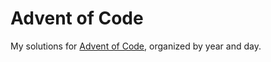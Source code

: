 # Advent of Code

My solutions for [Advent of Code](https://adventofcode.com/),
organized by year and day.
